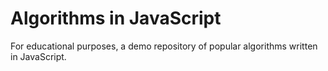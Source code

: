 # Algorithms in JavaScript

For educational purposes, a demo repository of popular algorithms written in JavaScript.